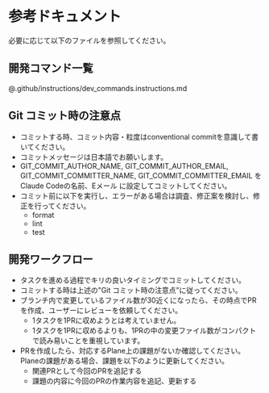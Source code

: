 # 参考ドキュメント

必要に応じて以下のファイルを参照してください。

## 開発コマンド一覧

@.github/instructions/dev_commands.instructions.md

## Git コミット時の注意点

- コミットする時、コミット内容・粒度はconventional commitを意識して書いてください。
- コミットメッセージは日本語でお願いします。
- GIT_COMMIT_AUTHOR_NAME, GIT_COMMIT_AUTHOR_EMAIL, GIT_COMMIT_COMMITTER_NAME, GIT_COMMIT_COMMITTER_EMAIL を Claude Codeの名前、Eメール に設定してコミットしてください。
- コミット前に以下を実行し、エラーがある場合は調査、修正案を検討し、修正を行ってください。
  - format
  - lint
  - test

## 開発ワークフロー

- タスクを進める過程でキリの良いタイミングでコミットしてください。
- コミットする時は上述の"Git コミット時の注意点"に従ってください。
- ブランチ内で変更しているファイル数が30近くになったら、その時点でPRを作成、ユーザーにレビューを依頼してください。
  - 1タスクを1PRに収めようとは考えていません。
  - 1タスクを1PRに収めるよりも、1PRの中の変更ファイル数がコンパクトで読み易いことを重視しています。
- PRを作成したら、対応するPlane上の課題がないか確認してください。
  Planeの課題がある場合、課題を以下のように更新してください。
  - 関連PRとして今回のPRを追記する
  - 課題の内容に今回のPRの作業内容を追記、更新する
